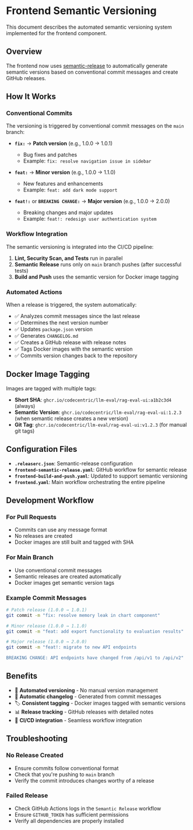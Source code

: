 # Frontend Semantic Versioning

This document describes the automated semantic versioning system implemented for the frontend component.

## Overview

The frontend now uses [semantic-release](https://github.com/semantic-release/semantic-release) to automatically generate semantic versions based on conventional commit messages and create GitHub releases.

## How It Works

### Conventional Commits

The versioning is triggered by conventional commit messages on the `main` branch:

- **`fix:`** → **Patch version** (e.g., 1.0.0 → 1.0.1)
  - Bug fixes and patches
  - Example: `fix: resolve navigation issue in sidebar`

- **`feat:`** → **Minor version** (e.g., 1.0.0 → 1.1.0)
  - New features and enhancements
  - Example: `feat: add dark mode support`

- **`feat!:`** or **`BREAKING CHANGE:`** → **Major version** (e.g., 1.0.0 → 2.0.0)
  - Breaking changes and major updates
  - Example: `feat!: redesign user authentication system`

### Workflow Integration

The semantic versioning is integrated into the CI/CD pipeline:

1. **Lint, Security Scan, and Tests** run in parallel
2. **Semantic Release** runs only on `main` branch pushes (after successful tests)
3. **Build and Push** uses the semantic version for Docker image tagging

### Automated Actions

When a release is triggered, the system automatically:

- ✅ Analyzes commit messages since the last release
- ✅ Determines the next version number
- ✅ Updates `package.json` version
- ✅ Generates `CHANGELOG.md`
- ✅ Creates a GitHub release with release notes
- ✅ Tags Docker images with the semantic version
- ✅ Commits version changes back to the repository

## Docker Image Tagging

Images are tagged with multiple tags:

- **Short SHA**: `ghcr.io/codecentric/llm-eval/rag-eval-ui:a1b2c3d4` (always)
- **Semantic Version**: `ghcr.io/codecentric/llm-eval/rag-eval-ui:1.2.3` (when semantic release creates a new version)
- **Git Tag**: `ghcr.io/codecentric/llm-eval/rag-eval-ui:v1.2.3` (for manual git tags)

## Configuration Files

- **`.releaserc.json`**: Semantic-release configuration
- **`frontend-semantic-release.yaml`**: GitHub workflow for semantic release
- **`frontend-build-and-push.yaml`**: Updated to support semantic versioning
- **`frontend.yaml`**: Main workflow orchestrating the entire pipeline

## Development Workflow

### For Pull Requests
- Commits can use any message format
- No releases are created
- Docker images are still built and tagged with SHA

### For Main Branch
- Use conventional commit messages
- Semantic releases are created automatically
- Docker images get semantic version tags

### Example Commit Messages

```bash
# Patch release (1.0.0 → 1.0.1)
git commit -m "fix: resolve memory leak in chart component"

# Minor release (1.0.0 → 1.1.0)  
git commit -m "feat: add export functionality to evaluation results"

# Major release (1.0.0 → 2.0.0)
git commit -m "feat!: migrate to new API endpoints

BREAKING CHANGE: API endpoints have changed from /api/v1 to /api/v2"
```

## Benefits

- 🔄 **Automated versioning** - No manual version management
- 📝 **Automatic changelog** - Generated from commit messages
- 🏷️ **Consistent tagging** - Docker images tagged with semantic versions
- 📊 **Release tracking** - GitHub releases with detailed notes
- 🚀 **CI/CD integration** - Seamless workflow integration

## Troubleshooting

### No Release Created
- Ensure commits follow conventional format
- Check that you're pushing to `main` branch
- Verify the commit introduces changes worthy of a release

### Failed Release
- Check GitHub Actions logs in the `Semantic Release` workflow
- Ensure `GITHUB_TOKEN` has sufficient permissions
- Verify all dependencies are properly installed